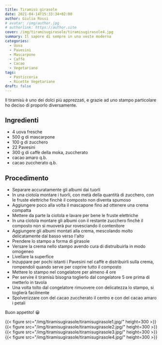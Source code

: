 ```yaml
---
title: Tiramisù girasole
date: 2021-04-14T15:33:34+02:00
author: Giulia Rossi
# avatar: /img/author.jpg
# authorlink: https://author.site
cover: /img/tiramisugirasole/tiramisugirasole4.jpg
summary: Il sapore di sempre in una veste moderna
categories:
  - Uova
  - Pavesini
  - Mascarpone
  - Caffè
  - Cacao
  - Vegetariano
tags:
  - Pasticceria
  - Ricette Vegetariane
draft: false
---
```


Il tiramisù è uno dei dolci più apprezzati, e grazie ad uno stampo particolare ho deciso di proporlo diversamente.

## Ingredienti

* 4 uova fresche
* 500 g di mascarpone
* 100 g di zucchero
* 22 Pavesini
* 300 g di caffè della moka, zuccherato
* cacao amaro q.b.
* cacao zuccherato q.b.

## Procedimento

* Separare accuratamente gli albumi dai tuorli
* In una ciotola montare i tuorli, con metà della quantità di zucchero, con le fruste elettriche finchè il composto non diventa spumoso
* Aggiungere poco alla volta il mascapone fino ad ottenere una crema compatta
* Mettere da parte la ciotola e lavare per bene le fruste elettriche
* In una ciotola montare gli albumi con il restante zucchero finchè il composto non si muoverà pur rovesciando il contenitore
* Aggiungere gli albumi montati alla crema, mescolando molto delicatamente dal basso verso l'alto
* Prendere lo stampo a forma di girasole
* Versare la crema nello stampo avendo cura di distruibuirla in modo omogeneo
* Livellare la superfice
* Inzuppare per pochi istanti i Pavesini nel caffè e distribuirli sulla crema, rompendoli quando serve per coprire tutto il composto
* Mettere lo stampo nel congelatore per almeno 4 ore
* Per servire il tiramisù bisogna toglierlo dal congelatore 5 ore prima di metterlo in tavola
* Una volta tolto dal congelatore rimuovere con delicatezza lo stampo, si toglierà facilmente
* Spolverizzare con del cacao zuccherato il centro e con del cacao amaro i petali

Buon appetito! 😀

 {{< figure src="/img/tiramisugirasole/tiramisugirasole1.jpg/" height=300  >}}
 {{< figure src="/img/tiramisugirasole/tiramisugirasole2.jpg/" height=300  >}}
 {{< figure src="/img/tiramisugirasole/tiramisugirasole3.jpg/" height=300  >}}
 {{< figure src="/img/tiramisugirasole/tiramisugirasole4.jpg/" height=300  >}}